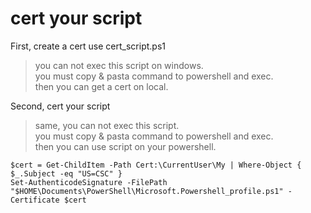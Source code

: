 # cert your script
First, create a cert use cert_script.ps1
> you can not exec this script on windows.  
> you must copy & pasta command to powershell and exec.  
> then you can get a cert on local.

Second, cert your script
> same, you can not exec this script.  
> you must copy & pasta command to powershell and exec.  
> then you can use script on your powershell.

```
$cert = Get-ChildItem -Path Cert:\CurrentUser\My | Where-Object { $_.Subject -eq "US=CSC" }  
Set-AuthenticodeSignature -FilePath "$HOME\Documents\PowerShell\Microsoft.Powershell_profile.ps1" -Certificate $cert
```
